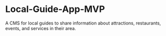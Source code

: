 # Local-Guide-App-MVP
A CMS for local guides to share information about attractions, restaurants, events, and services in their area.
